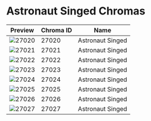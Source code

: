 # Astronaut Singed Chromas



| Preview | Chroma ID | Name |
|---------|-----------|------|
| ![27020](https://raw.communitydragon.org/latest/plugins/rcp-be-lol-game-data/global/default/v1/champion-chroma-images/27/27020.png) | 27020 | Astronaut Singed |
| ![27021](https://raw.communitydragon.org/latest/plugins/rcp-be-lol-game-data/global/default/v1/champion-chroma-images/27/27021.png) | 27021 | Astronaut Singed |
| ![27022](https://raw.communitydragon.org/latest/plugins/rcp-be-lol-game-data/global/default/v1/champion-chroma-images/27/27022.png) | 27022 | Astronaut Singed |
| ![27023](https://raw.communitydragon.org/latest/plugins/rcp-be-lol-game-data/global/default/v1/champion-chroma-images/27/27023.png) | 27023 | Astronaut Singed |
| ![27024](https://raw.communitydragon.org/latest/plugins/rcp-be-lol-game-data/global/default/v1/champion-chroma-images/27/27024.png) | 27024 | Astronaut Singed |
| ![27025](https://raw.communitydragon.org/latest/plugins/rcp-be-lol-game-data/global/default/v1/champion-chroma-images/27/27025.png) | 27025 | Astronaut Singed |
| ![27026](https://raw.communitydragon.org/latest/plugins/rcp-be-lol-game-data/global/default/v1/champion-chroma-images/27/27026.png) | 27026 | Astronaut Singed |
| ![27027](https://raw.communitydragon.org/latest/plugins/rcp-be-lol-game-data/global/default/v1/champion-chroma-images/27/27027.png) | 27027 | Astronaut Singed |